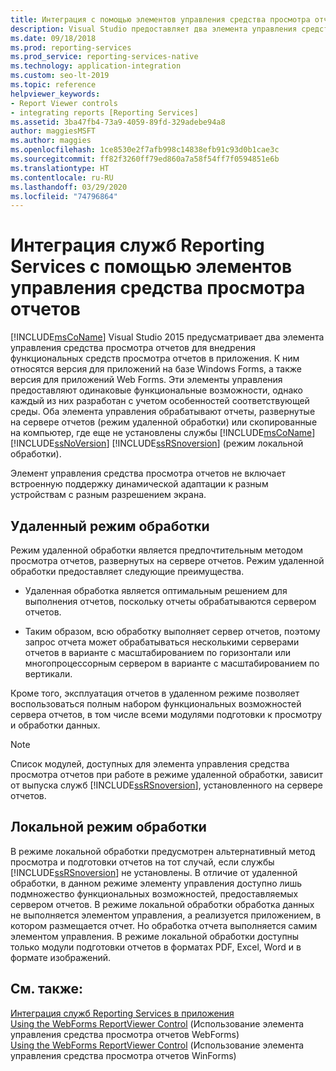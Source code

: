 ```yaml
---
title: Интеграция с помощью элементов управления средства просмотра отчетов
description: Visual Studio предоставляет два элемента управления средства просмотра отчетов для внедрения функциональных средств просмотра отчетов в приложения.
ms.date: 09/18/2018
ms.prod: reporting-services
ms.prod_service: reporting-services-native
ms.technology: application-integration
ms.custom: seo-lt-2019
ms.topic: reference
helpviewer_keywords:
- Report Viewer controls
- integrating reports [Reporting Services]
ms.assetid: 3ba47fb4-73a9-4059-89fd-329adebe94a8
author: maggiesMSFT
ms.author: maggies
ms.openlocfilehash: 1ce8530e2f7afb998c14838efb91c93d0b1cae3c
ms.sourcegitcommit: ff82f3260ff79ed860a7a58f54ff7f0594851e6b
ms.translationtype: HT
ms.contentlocale: ru-RU
ms.lasthandoff: 03/29/2020
ms.locfileid: "74796864"
---
```

# <a name="integrate-reporting-services-using-report-viewer-controls"></a>Интеграция служб Reporting Services с помощью элементов управления средства просмотра отчетов
  [!INCLUDE[msCoName](../../includes/msconame-md.md)] Visual Studio 2015 предусматривает два элемента управления средства просмотра отчетов для внедрения функциональных средств просмотра отчетов в приложения. К ним относятся версия для приложений на базе Windows Forms, а также версия для приложений Web Forms. Эти элементы управления предоставляют одинаковые функциональные возможности, однако каждый из них разработан с учетом особенностей соответствующей среды. Оба элемента управления обрабатывают отчеты, развернутые на сервере отчетов (режим удаленной обработки) или скопированные на компьютер, где еще не установлены службы [!INCLUDE[msCoName](../../includes/msconame-md.md)] [!INCLUDE[ssNoVersion](../../includes/ssnoversion-md.md)] [!INCLUDE[ssRSnoversion](../../includes/ssrsnoversion-md.md)] (режим локальной обработки).  
  
 Элемент управления средства просмотра отчетов не включает встроенную поддержку динамической адаптации к разным устройствам с разным разрешением экрана.  
  
## <a name="remote-processing-mode"></a>Удаленный режим обработки  
 Режим удаленной обработки является предпочтительным методом просмотра отчетов, развернутых на сервере отчетов. Режим удаленной обработки предоставляет следующие преимущества.  
  
-   Удаленная обработка является оптимальным решением для выполнения отчетов, поскольку отчеты обрабатываются сервером отчетов.  
  
-   Таким образом, всю обработку выполняет сервер отчетов, поэтому запрос отчета может обрабатываться несколькими серверами отчетов в варианте с масштабированием по горизонтали или многопроцессорным сервером в варианте с масштабированием по вертикали.  
  
 Кроме того, эксплуатация отчетов в удаленном режиме позволяет воспользоваться полным набором функциональных возможностей сервера отчетов, в том числе всеми модулями подготовки к просмотру и обработки данных.  
  
> [!NOTE]  
>  Список модулей, доступных для элемента управления средства просмотра отчетов при работе в режиме удаленной обработки, зависит от выпуска служб [!INCLUDE[ssRSnoversion](../../includes/ssrsnoversion-md.md)], установленного на сервере отчетов.  
  
## <a name="local-processing-mode"></a>Локальной режим обработки  
 В режиме локальной обработки предусмотрен альтернативный метод просмотра и подготовки отчетов на тот случай, если службы [!INCLUDE[ssRSnoversion](../../includes/ssrsnoversion-md.md)] не установлены. В отличие от удаленной обработки, в данном режиме элементу управления доступно лишь подмножество функциональных возможностей, предоставляемых сервером отчетов. В режиме локальной обработки обработка данных не выполняется элементом управления, а реализуется приложением, в котором размещается отчет. Но обработка отчета выполняется самим элементом управления. В режиме локальной обработки доступны только модули подготовки отчетов в форматах PDF, Excel, Word и в формате изображений.  
  
## <a name="see-also"></a>См. также:  
 [Интеграция служб Reporting Services в приложения](../../reporting-services/application-integration/integrating-reporting-services-into-applications.md)   
 [Using the WebForms ReportViewer Control](../../reporting-services/application-integration/using-the-webforms-reportviewer-control.md)  (Использование элемента управления средства просмотра отчетов WebForms)  
 [Using the WebForms ReportViewer Control](../../reporting-services/application-integration/using-the-winforms-reportviewer-control.md) (Использование элемента управления средства просмотра отчетов WinForms)  

  
  
